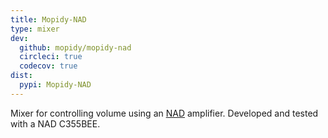 ```yaml
---
title: Mopidy-NAD
type: mixer
dev:
  github: mopidy/mopidy-nad
  circleci: true
  codecov: true
dist:
  pypi: Mopidy-NAD
---
```


Mixer for controlling volume using an [NAD](https://nadelectronics.com/) amplifier.
Developed and tested with a NAD C355BEE.
